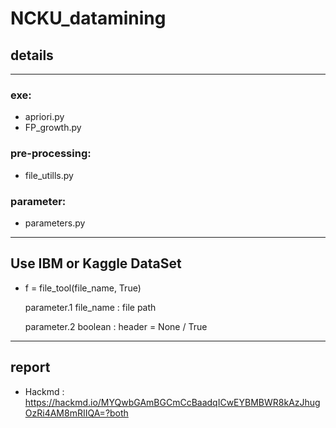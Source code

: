 # NCKU_datamining

## details

---

### exe:
* apriori.py 
* FP_growth.py

### pre-processing:
* file_utills.py

### parameter:
* parameters.py

---

## Use IBM or Kaggle DataSet

* f = file_tool(file_name, True)

  parameter.1  file_name : file path

  parameter.2  boolean : header = None / True 

---

## report

* Hackmd : https://hackmd.io/MYQwbGAmBGCmCcBaadqICwEYBMBWR8kAzJhugOzRi4AM8mRIIQA=?both
